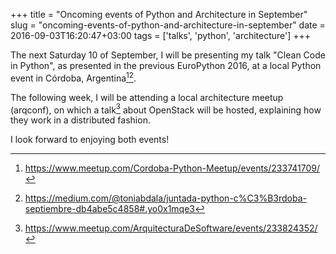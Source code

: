 +++
title = "Oncoming events of Python and Architecture in September"
slug = "oncoming-events-of-python-and-architecture-in-september"
date = 2016-09-03T16:20:47+03:00
tags = ['talks', 'python', 'architecture']
+++

The next Saturday 10 of September, I will be presenting my talk \"Clean
Code in Python\", as presented in the previous EuroPython 2016, at a
local Python event in Córdoba, Argentina[^1][^2].

The following week, I will be attending a local architecture meetup
(arqconf), on which a talk[^3] about OpenStack will be hosted,
explaining how they work in a distributed fashion.

I look forward to enjoying both events!

[^1]: <https://www.meetup.com/Cordoba-Python-Meetup/events/233741709/>

[^2]: <https://medium.com/@toniabdala/juntada-python-c%C3%B3rdoba-septiembre-db4abe5c4858#.yo0x1mqe3>

[^3]: <https://www.meetup.com/ArquitecturaDeSoftware/events/233824352/>

